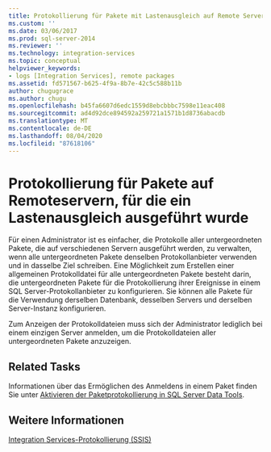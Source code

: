 ```yaml
---
title: Protokollierung für Pakete mit Lastenausgleich auf Remote Servern | Microsoft-Dokumentation
ms.custom: ''
ms.date: 03/06/2017
ms.prod: sql-server-2014
ms.reviewer: ''
ms.technology: integration-services
ms.topic: conceptual
helpviewer_keywords:
- logs [Integration Services], remote packages
ms.assetid: fd571567-b625-4f9a-8b7e-42c5c588b11b
author: chugugrace
ms.author: chugu
ms.openlocfilehash: b45fa6607d6edc1559d8ebcbbbc7598e11eac408
ms.sourcegitcommit: ad4d92dce894592a259721a1571b1d8736abacdb
ms.translationtype: MT
ms.contentlocale: de-DE
ms.lasthandoff: 08/04/2020
ms.locfileid: "87618106"
---
```

# <a name="logging-for-load-balanced-packages-on-remote-servers"></a>Protokollierung für Pakete auf Remoteservern, für die ein Lastenausgleich ausgeführt wurde
  Für einen Administrator ist es einfacher, die Protokolle aller untergeordneten Pakete, die auf verschiedenen Servern ausgeführt werden, zu verwalten, wenn alle untergeordneten Pakete denselben Protokollanbieter verwenden und in dasselbe Ziel schreiben. Eine Möglichkeit zum Erstellen einer allgemeinen Protokolldatei für alle untergeordneten Pakete besteht darin, die untergeordneten Pakete für die Protokollierung ihrer Ereignisse in einem SQL Server-Protokollanbieter zu konfigurieren. Sie können alle Pakete für die Verwendung derselben Datenbank, desselben Servers und derselben Server-Instanz konfigurieren.  
  
 Zum Anzeigen der Protokolldateien muss sich der Administrator lediglich bei einem einzigen Server anmelden, um die Protokolldateien aller untergeordneten Pakete anzuzeigen.  
  
## <a name="related-tasks"></a>Related Tasks  
 Informationen über das Ermöglichen des Anmeldens in einem Paket finden Sie unter [Aktivieren der Paketprotokollierung in SQL Server Data Tools](../../2014/integration-services/enable-package-logging-in-sql-server-data-tools.md).  
  
## <a name="see-also"></a>Weitere Informationen  
 [Integration Services-Protokollierung &#40;SSIS&#41;](performance/integration-services-ssis-logging.md)  
  
  
